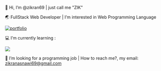 <p>👋 Hi, I’m @zikran69 | just call me "ZIK" <p>
<p>🌏 FullStack Web Developer | I’m interested in Web Programming Language
<p>  
  
[![portfolio](https://img.shields.io/badge/my_portfolio-1DA1F2?style=for-the-badge&logo=ko-fi&logoColor=white)](https://asrarizikran.vercel.app/)

<p>💻 I’m currently learning : <p> 

  
<p align="start">
  <a href="https://skillicons.dev">
    <img src="https://skillicons.dev/icons?i=js,tailwind,react,vite,nodejs,postgres,supabase,nextjs,mongodb&theme=light" />
  </a>
</p>

📌 I’m looking for a programming job | How to reach me?, my email: <zikranasnawi69@gmail.com>

<!---
zikran69/zikran69 is a ✨ special ✨ repository because its `README.md` (this file) appears on your GitHub profile.
You can click the Preview link to take a look at your changes.
--->

